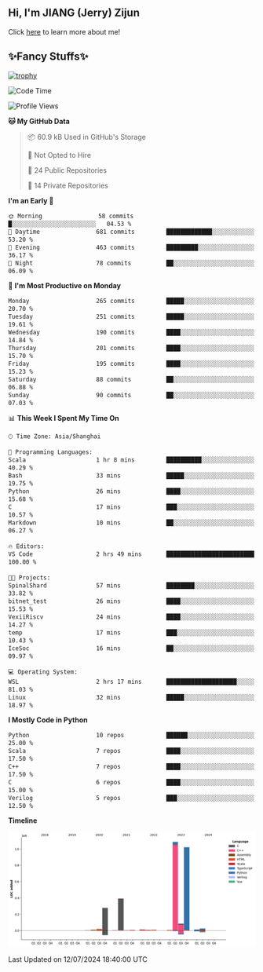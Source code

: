 ## Hi, I'm JIANG (Jerry) Zijun

Click [here](https://jzjerry.github.io/about/) to learn more about me!

## ✨Fancy Stuffs✨
[![trophy](https://github-profile-trophy.vercel.app/?username=jzjerry&theme=onedark)](https://github.com/ryo-ma/github-profile-trophy)
<!--START_SECTION:waka-->
![Code Time](http://img.shields.io/badge/Code%20Time-564%20hrs%2029%20mins-blue)

![Profile Views](http://img.shields.io/badge/Profile%20Views-0-blue)

**🐱 My GitHub Data** 

> 📦 60.9 kB Used in GitHub's Storage 
 > 
> 🚫 Not Opted to Hire
 > 
> 📜 24 Public Repositories 
 > 
> 🔑 14 Private Repositories 
 > 
**I'm an Early 🐤** 

```text
🌞 Morning                58 commits          █░░░░░░░░░░░░░░░░░░░░░░░░   04.53 % 
🌆 Daytime                681 commits         █████████████░░░░░░░░░░░░   53.20 % 
🌃 Evening                463 commits         █████████░░░░░░░░░░░░░░░░   36.17 % 
🌙 Night                  78 commits          ██░░░░░░░░░░░░░░░░░░░░░░░   06.09 % 
```
📅 **I'm Most Productive on Monday** 

```text
Monday                   265 commits         █████░░░░░░░░░░░░░░░░░░░░   20.70 % 
Tuesday                  251 commits         █████░░░░░░░░░░░░░░░░░░░░   19.61 % 
Wednesday                190 commits         ████░░░░░░░░░░░░░░░░░░░░░   14.84 % 
Thursday                 201 commits         ████░░░░░░░░░░░░░░░░░░░░░   15.70 % 
Friday                   195 commits         ████░░░░░░░░░░░░░░░░░░░░░   15.23 % 
Saturday                 88 commits          ██░░░░░░░░░░░░░░░░░░░░░░░   06.88 % 
Sunday                   90 commits          ██░░░░░░░░░░░░░░░░░░░░░░░   07.03 % 
```


📊 **This Week I Spent My Time On** 

```text
🕑︎ Time Zone: Asia/Shanghai

💬 Programming Languages: 
Scala                    1 hr 8 mins         ██████████░░░░░░░░░░░░░░░   40.29 % 
Bash                     33 mins             █████░░░░░░░░░░░░░░░░░░░░   19.75 % 
Python                   26 mins             ████░░░░░░░░░░░░░░░░░░░░░   15.68 % 
C                        17 mins             ███░░░░░░░░░░░░░░░░░░░░░░   10.57 % 
Markdown                 10 mins             ██░░░░░░░░░░░░░░░░░░░░░░░   06.27 % 

🔥 Editors: 
VS Code                  2 hrs 49 mins       █████████████████████████   100.00 % 

🐱‍💻 Projects: 
SpinalShard              57 mins             ████████░░░░░░░░░░░░░░░░░   33.82 % 
bitnet_test              26 mins             ████░░░░░░░░░░░░░░░░░░░░░   15.53 % 
VexiiRiscv               24 mins             ████░░░░░░░░░░░░░░░░░░░░░   14.27 % 
temp                     17 mins             ███░░░░░░░░░░░░░░░░░░░░░░   10.43 % 
IceSoc                   16 mins             ██░░░░░░░░░░░░░░░░░░░░░░░   09.97 % 

💻 Operating System: 
WSL                      2 hrs 17 mins       ████████████████████░░░░░   81.03 % 
Linux                    32 mins             █████░░░░░░░░░░░░░░░░░░░░   18.97 % 
```

**I Mostly Code in Python** 

```text
Python                   10 repos            ██████░░░░░░░░░░░░░░░░░░░   25.00 % 
Scala                    7 repos             ████░░░░░░░░░░░░░░░░░░░░░   17.50 % 
C++                      7 repos             ████░░░░░░░░░░░░░░░░░░░░░   17.50 % 
C                        6 repos             ████░░░░░░░░░░░░░░░░░░░░░   15.00 % 
Verilog                  5 repos             ███░░░░░░░░░░░░░░░░░░░░░░   12.50 % 
```



**Timeline**

![Lines of Code chart](https://raw.githubusercontent.com/Jzjerry/Jzjerry/main/assets/bar_graph.png)


 Last Updated on 12/07/2024 18:40:00 UTC
<!--END_SECTION:waka-->
